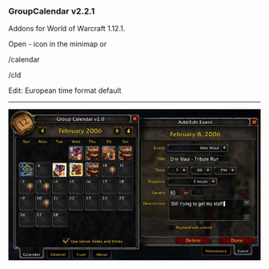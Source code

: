 ### GroupCalendar v2.2.1
Addons for World of Warcraft 1.12.1.

Open - icon in the minimap or

/calendar

/cld

Edit: European time format default 

--------------------------------------
<img src="https://github.com/vanillaraschid/GroupCalendar/blob/master/Documentation/Images/AddEditEvent.jpg"/>
